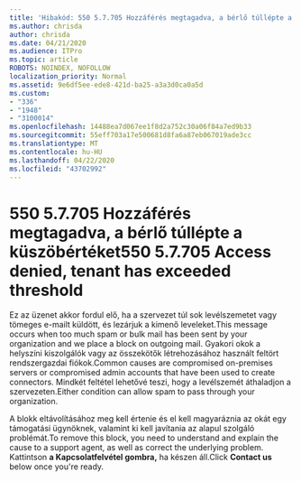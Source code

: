 ```yaml
---
title: 'Hibakód: 550 5.7.705 Hozzáférés megtagadva, a bérlő túllépte a küszöbértéket'
ms.author: chrisda
author: chrisda
ms.date: 04/21/2020
ms.audience: ITPro
ms.topic: article
ROBOTS: NOINDEX, NOFOLLOW
localization_priority: Normal
ms.assetid: 9e6df5ee-ede8-421d-ba25-a3a3d0ca0a5d
ms.custom:
- "336"
- "1948"
- "3100014"
ms.openlocfilehash: 14488ea7d067ee1f8d2a752c30a06f84a7ed9b33
ms.sourcegitcommit: 55eff703a17e500681d8fa6a87eb067019ade3cc
ms.translationtype: MT
ms.contentlocale: hu-HU
ms.lasthandoff: 04/22/2020
ms.locfileid: "43702992"
---
```

# <a name="550-57705-access-denied-tenant-has-exceeded-threshold"></a><span data-ttu-id="3f72d-102">550 5.7.705 Hozzáférés megtagadva, a bérlő túllépte a küszöbértéket</span><span class="sxs-lookup"><span data-stu-id="3f72d-102">550 5.7.705 Access denied, tenant has exceeded threshold</span></span>

<span data-ttu-id="3f72d-103">Ez az üzenet akkor fordul elő, ha a szervezet túl sok levélszemetet vagy tömeges e-mailt küldött, és lezárjuk a kimenő leveleket.</span><span class="sxs-lookup"><span data-stu-id="3f72d-103">This message occurs when too much spam or bulk mail has been sent by your organization and we place a block on outgoing mail.</span></span>
<span data-ttu-id="3f72d-104">Gyakori okok a helyszíni kiszolgálók vagy az összekötők létrehozásához használt feltört rendszergazdai fiókok.</span><span class="sxs-lookup"><span data-stu-id="3f72d-104">Common causes are compromised on-premises servers or compromised admin accounts that have been used to create connectors.</span></span> <span data-ttu-id="3f72d-105">Mindkét feltétel lehetővé teszi, hogy a levélszemét áthaladjon a szervezeten.</span><span class="sxs-lookup"><span data-stu-id="3f72d-105">Either condition can allow spam to pass through your organization.</span></span>

<span data-ttu-id="3f72d-106">A blokk eltávolításához meg kell értenie és el kell magyaráznia az okát egy támogatási ügynöknek, valamint ki kell javítania az alapul szolgáló problémát.</span><span class="sxs-lookup"><span data-stu-id="3f72d-106">To remove this block, you need to understand and explain the cause to a support agent, as well as correct the underlying problem.</span></span>
<span data-ttu-id="3f72d-107">Kattintson **a Kapcsolatfelvétel gombra,** ha készen áll.</span><span class="sxs-lookup"><span data-stu-id="3f72d-107">Click **Contact us** below once you're ready.</span></span>
